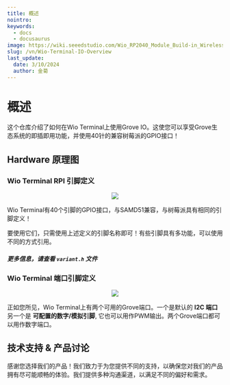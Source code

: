 ```yaml
---
title: 概述
nointro:
keywords:
  - docs
  - docusaurus
image: https://wiki.seeedstudio.com/Wio_RP2040_Module_Build-in_Wireless_2.4G/
slug: /vn/Wio-Terminal-IO-Overview
last_update:
  date: 3/10/2024
  author: 金菊
---
```


# 概述

这个仓库介绍了如何在Wio Terminal上使用Grove IO。这使您可以享受Grove生态系统的即插即用功能，并使用40针的兼容树莓派的GPIO接口！

## Hardware 原理图

### Wio Terminal RPI 引脚定义

<div align="center"><img src="https://files.seeedstudio.com/wiki/Wio-Terminal/img/WioT-Pinout.jpg" /></div>

Wio Terminal有40个引脚的GPIO接口，与SAMD51兼容，与树莓派具有相同的引脚定义！

要使用它们，只需使用上述定义的引脚名称即可！有些引脚具有多功能，可以使用不同的方式引用。

#### *更多信息，请查看 `variant.h` 文件*

### Wio Terminal 端口引脚定义

<div align="center"><img width={400} src="https://files.seeedstudio.com/wiki/Wio-Terminal/img/Xnip2020-03-03_12-28-29.jpg" /></div>

正如您所见，Wio Terminal上有两个可用的Grove端口。一个是默认的 **I2C 端口** 另一个是 **可配置的数字/模拟引脚**, 它也可以用作PWM输出。两个Grove端口都可以用作数字端口。

## 技术支持 & 产品讨论

感谢您选择我们的产品！我们致力于为您提供不同的支持，以确保您对我们的产品拥有尽可能顺畅的体验。我们提供多种沟通渠道，以满足不同的偏好和需求。

<div class="button_tech_support_container">
<a href="https://forum.seeedstudio.com/" class="button_forum"></a> 
<a href="https://www.seeedstudio.com/contacts" class="button_email"></a>
</div>

<div class="button_tech_support_container">
<a href="https://discord.gg/eWkprNDMU7" class="button_discord"></a> 
<a href="https://github.com/Seeed-Studio/wiki-documents/discussions/69" class="button_discussion"></a>
</div>
